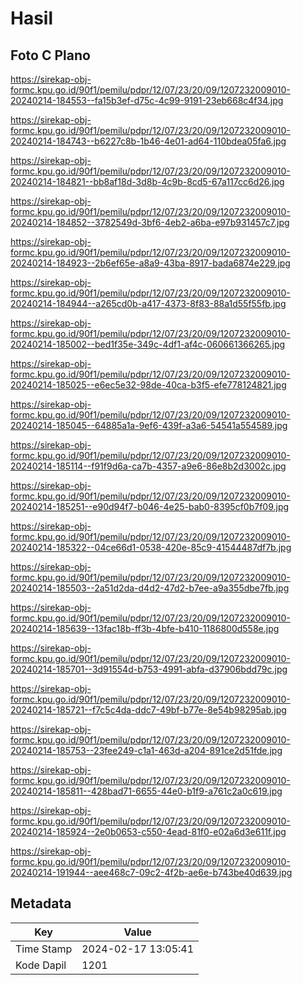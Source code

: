 # Hasil

## Foto C Plano

https://sirekap-obj-formc.kpu.go.id/90f1/pemilu/pdpr/12/07/23/20/09/1207232009010-20240214-184553--fa15b3ef-d75c-4c99-9191-23eb668c4f34.jpg

https://sirekap-obj-formc.kpu.go.id/90f1/pemilu/pdpr/12/07/23/20/09/1207232009010-20240214-184743--b6227c8b-1b46-4e01-ad64-110bdea05fa6.jpg

https://sirekap-obj-formc.kpu.go.id/90f1/pemilu/pdpr/12/07/23/20/09/1207232009010-20240214-184821--bb8af18d-3d8b-4c9b-8cd5-67a117cc6d26.jpg

https://sirekap-obj-formc.kpu.go.id/90f1/pemilu/pdpr/12/07/23/20/09/1207232009010-20240214-184852--3782549d-3bf6-4eb2-a6ba-e97b931457c7.jpg

https://sirekap-obj-formc.kpu.go.id/90f1/pemilu/pdpr/12/07/23/20/09/1207232009010-20240214-184923--2b6ef65e-a8a9-43ba-8917-bada6874e229.jpg

https://sirekap-obj-formc.kpu.go.id/90f1/pemilu/pdpr/12/07/23/20/09/1207232009010-20240214-184944--a265cd0b-a417-4373-8f83-88a1d55f55fb.jpg

https://sirekap-obj-formc.kpu.go.id/90f1/pemilu/pdpr/12/07/23/20/09/1207232009010-20240214-185002--bed1f35e-349c-4df1-af4c-060661366265.jpg

https://sirekap-obj-formc.kpu.go.id/90f1/pemilu/pdpr/12/07/23/20/09/1207232009010-20240214-185025--e6ec5e32-98de-40ca-b3f5-efe778124821.jpg

https://sirekap-obj-formc.kpu.go.id/90f1/pemilu/pdpr/12/07/23/20/09/1207232009010-20240214-185045--64885a1a-9ef6-439f-a3a6-54541a554589.jpg

https://sirekap-obj-formc.kpu.go.id/90f1/pemilu/pdpr/12/07/23/20/09/1207232009010-20240214-185114--f91f9d6a-ca7b-4357-a9e6-86e8b2d3002c.jpg

https://sirekap-obj-formc.kpu.go.id/90f1/pemilu/pdpr/12/07/23/20/09/1207232009010-20240214-185251--e90d94f7-b046-4e25-bab0-8395cf0b7f09.jpg

https://sirekap-obj-formc.kpu.go.id/90f1/pemilu/pdpr/12/07/23/20/09/1207232009010-20240214-185322--04ce66d1-0538-420e-85c9-41544487df7b.jpg

https://sirekap-obj-formc.kpu.go.id/90f1/pemilu/pdpr/12/07/23/20/09/1207232009010-20240214-185503--2a51d2da-d4d2-47d2-b7ee-a9a355dbe7fb.jpg

https://sirekap-obj-formc.kpu.go.id/90f1/pemilu/pdpr/12/07/23/20/09/1207232009010-20240214-185639--13fac18b-ff3b-4bfe-b410-1186800d558e.jpg

https://sirekap-obj-formc.kpu.go.id/90f1/pemilu/pdpr/12/07/23/20/09/1207232009010-20240214-185701--3d91554d-b753-4991-abfa-d37906bdd79c.jpg

https://sirekap-obj-formc.kpu.go.id/90f1/pemilu/pdpr/12/07/23/20/09/1207232009010-20240214-185721--f7c5c4da-ddc7-49bf-b77e-8e54b98295ab.jpg

https://sirekap-obj-formc.kpu.go.id/90f1/pemilu/pdpr/12/07/23/20/09/1207232009010-20240214-185753--23fee249-c1a1-463d-a204-891ce2d51fde.jpg

https://sirekap-obj-formc.kpu.go.id/90f1/pemilu/pdpr/12/07/23/20/09/1207232009010-20240214-185811--428bad71-6655-44e0-b1f9-a761c2a0c619.jpg

https://sirekap-obj-formc.kpu.go.id/90f1/pemilu/pdpr/12/07/23/20/09/1207232009010-20240214-185924--2e0b0653-c550-4ead-81f0-e02a6d3e611f.jpg

https://sirekap-obj-formc.kpu.go.id/90f1/pemilu/pdpr/12/07/23/20/09/1207232009010-20240214-191944--aee468c7-09c2-4f2b-ae6e-b743be40d639.jpg


## Metadata

| Key        | Value               |
| ---------- | ------------------- |
| Time Stamp | 2024-02-17 13:05:41 |
| Kode Dapil | 1201                |



